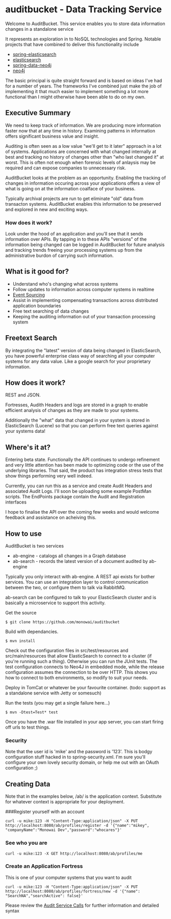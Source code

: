 auditbucket  - Data Tracking Service
===========

Welcome to AuditBucket. This service enables you to store data information changes in a standalone service

It represents an exploration in to NoSQL technologies and Spring. Notable projects that have combined to deliver this functionality include

* [spring-elasticsearch](https://github.com/dadoonet/spring-elasticsearch)
* [elasticsearch](https://github.com/elasticsearch/elasticsearch)
* [spring-data-neo4j](https://github.com/SpringSource/spring-data-neo4j)
* [neo4j](https://github.com/neo4j/neo4j)

The basic principal is quite straight forward and is based on ideas I've had for a number of years. The frameworks I've combined just make the job of implementing it that much easier to implement something a lot more functional than I might otherwise have been able to do on my own.

## Executive Summary
We need to keep track of information. We are producing more information faster now that at any time in history. Examining patterns in information offers significant business value and insight.

Auditing is often seen as a low value "we'll get to it later" approach in a lot of systems. Applications are concerned with what changed internally at best and tracking no history of changes other than "who last changed it" at worst. This is often not enough when forensic levels of anlaysis may be required and can expose companies to unnecessary risk. 

AuditBucket looks at the problem as an opportunity. Enabling the tracking of changes in information occuring across your applications offers a view of what is going on at the information coalface of your business.

Typically archival projects are run to get eliminate "old" data from transacton systems. AuditBucket enables this information to be preserved and explored in new and exciting ways.

### How does it work?
Look under the hood of an application and you'll see that it sends information over APIs. By tapping in to these APIs "versions" of the information being changed can be logged in AuditBucket for future analysis and tracking trends freeing your processing systems up from the administrative burdon of carrying such information. 

## What is it good for?

* Understand who's changing what across systems
* Follow updates to information across computer systems in realtime
* [Event Sourcing](http://martinfowler.com/eaaDev/EventSourcing.html)
* Assist in implementing compensating transactions across distributed application boundaries
* Free text searching of data changes
* Keeping the auditing information out of your transaction processing system

## Freetext Search
By integrating the "latest" version of data being changed in ElasticSearch, you have powerful enterprise class way of searching all your computer systems for any data value. Like a google search for your proprietary information.

## How does it work?

REST and JSON.

Fortresses, Audith Headers and logs are stored in a graph to enable efficient analysis of changes as they are made to your systems.

Additionally the "what" data that changed in your system is stored in ElasticSearch (Lucene) so that you can perform free text queries against your systems data!

## Where's it at?
Entering beta state. Functionally the API continues to undergo refinement and very little attention has been made to optimizing code or the use of the underlying libraries. That said, the product has integration stress tests that show things performing very well indeed.

Currently, you can run this as a service and create Audit Headers and associated Audit Logs. I'll soon be uploading some example PostMan scripts. The EndPoints package contain the Audit and Registration interfaces

I hope to finalise the API over the coming few weeks and would welcome feedback and assistance on acheiving this.

## How to use

AuditBucket is two services
* ab-engine - catalogs all changes in a Graph database
* ab-search - records the latest version of a document audited by ab-engine

Typically you only interact with ab-engine. A REST api exists for bother services. You can use an integration layer to control communication between the two, or configure them to talk via RabbitMQ.

ab-search can be configured to talk to your ElasticSearch cluster and is basically a microservice to support this activity. 

Get the source
```
$ git clone https://github.com/monowai/auditbucket
```

Build with dependancies.
```
$ mvn install
```

Check out the configuration files in src/test/resources and src/main/resources that allow ElasticSearch to connect to a cluster (if you're running such a thing). Otherwise you can run the JUnit tests. The test configuration connects to Neo4J in embedded mode, while the release configuration assumes the connection to be over  HTTP. This shows you how to connect to both environments, so modify to suit your needs.

Deploy in TomCat or whatever be your favourite container. (todo: support as a standalone service with Jetty or somesuch)

Run the tests (you may get a single failure here...)
```
$ mvn -Dtest=Test* test
```

Once you have the .war file installed in your app server, you can start firing off urls to test things.

### Security
Note that the user id is 'mike' and the password is '123'. This is bodgy configuration stuff hacked in to spring-security.xml. I'm sure you'll configure your own lovely security domain, or help me out with an OAuth configuration ;)

## Creating Data
Note that in the examples below, /ab/ is the application context. Substitute for whatever context is appropriate for your deployment.

###Register yourself with an account
```
curl -u mike:123 -H "Content-Type:application/json" -X PUT http://localhost:8080/ab/profiles/register -d '{"name":"mikey", "companyName":"Monowai Dev","password":"whocares"}'
```
### See who you are
```
curl -u mike:123 -X GET http://localhost:8080/ab/profiles/me
```
### Create an Application Fortress 
This is one of your computer systems that you want to audit
```
curl -u mike:123 -H "Content-Type:application/json" -X PUT  http://localhost:8080/ab/profiles/fortress/new -d '{"name": "SearchNA","searchActive": false}'
```

Please review the [Audit Service Calls](https://github.com/monowai/auditbucket/wiki/Audit-Service-Calls) for further information and detailed syntax
